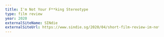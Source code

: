 ```yaml
---
title: I'm Not Your F**king Stereotype
type: film review
year: 2020
externalSiteName: SINdie
externalSiteUrl: https://www.sindie.sg/2020/04/short-film-review-im-not-your-fking.html
---
```

